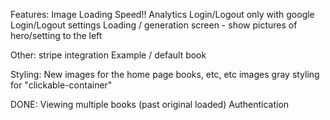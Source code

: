 Features:
Image Loading Speed!!
Analytics
Login/Logout only with google
Login/Logout settings
Loading / generation screen - show pictures of hero/setting to the left

Other:
stripe integration
Example / default book

Styling:
New images for the home page
books, etc, etc
images
gray styling for "clickable-container"

DONE:
Viewing multiple books (past original loaded)
Authentication
